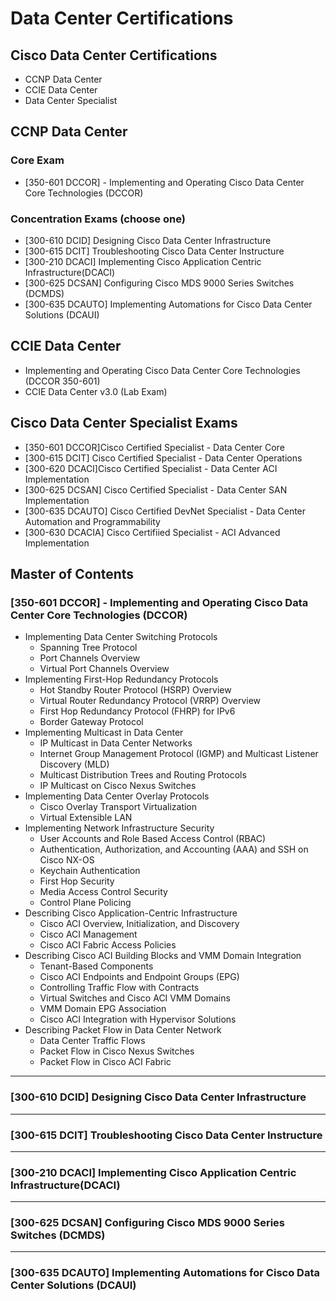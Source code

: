 # Data Center Certifications

## Cisco Data Center Certifications

* CCNP Data Center
* CCIE Data Center
* Data Center Specialist

## CCNP Data Center

### Core Exam

* [350-601 DCCOR] - Implementing and Operating Cisco Data Center Core Technologies (DCCOR)

### Concentration Exams (choose one)

* [300-610 DCID] Designing Cisco Data Center Infrastructure
* [300-615 DCIT] Troubleshooting Cisco Data Center Instructure
* [300-210 DCACI] Implementing Cisco Application Centric Infrastructure(DCACI)
* [300-625 DCSAN] Configuring Cisco MDS 9000 Series Switches (DCMDS)
* [300-635 DCAUTO] Implementing Automations for Cisco Data Center Solutions (DCAUI)

## CCIE Data Center

* Implementing and Operating Cisco Data Center Core Technologies (DCCOR 350-601)
* CCIE Data Center v3.0 (Lab Exam)

## Cisco Data Center Specialist Exams

* [350-601 DCCOR]Cisco Certified Specialist - Data Center Core 	
* [300-615 DCIT] Cisco Certified Specialist - Data Center Operations 	
* [300-620 DCACI]Cisco Certified Specialist - Data Center ACI Implementation 	
* [300-625 DCSAN] Cisco Certified Specialist - Data Center SAN Implementation 	
* [300-635 DCAUTO] Cisco Certified DevNet Specialist - Data Center Automation and Programmability 	
* [300-630 DCACIA] Cisco Certifiied Specialist - ACI Advanced Implementation 	

## Master of Contents

### [350-601 DCCOR] - Implementing and Operating Cisco Data Center Core Technologies (DCCOR)

* Implementing Data Center Switching Protocols
    + Spanning Tree Protocol
    + Port Channels Overview
    + Virtual Port Channels Overview
* Implementing First-Hop Redundancy Protocols
    + Hot Standby Router Protocol (HSRP) Overview
    + Virtual Router Redundancy Protocol (VRRP) Overview
    + First Hop Redundancy Protocol (FHRP) for IPv6
    + Border Gateway Protocol
* Implementing Multicast in Data Center
    + IP Multicast in Data Center Networks
    + Internet Group Management Protocol (IGMP) and Multicast Listener Discovery (MLD)
    + Multicast Distribution Trees and Routing Protocols
    + IP Multicast on Cisco Nexus Switches
* Implementing Data Center Overlay Protocols
    + Cisco Overlay Transport Virtualization
    + Virtual Extensible LAN
* Implementing Network Infrastructure Security
    + User Accounts and Role Based Access Control (RBAC)
    + Authentication, Authorization, and Accounting (AAA) and SSH on Cisco NX-OS
    + Keychain Authentication
    + First Hop Security
    + Media Access Control Security
    + Control Plane Policing
* Describing Cisco Application-Centric Infrastructure
    + Cisco ACI Overview, Initialization, and Discovery
    + Cisco ACI Management
    + Cisco ACI Fabric Access Policies
* Describing Cisco ACI Building Blocks and VMM Domain Integration
    + Tenant-Based Components
    + Cisco ACI Endpoints and Endpoint Groups (EPG)
    + Controlling Traffic Flow with Contracts
    + Virtual Switches and Cisco ACI VMM Domains
    + VMM Domain EPG Association
    + Cisco ACI Integration with Hypervisor Solutions
* Describing Packet Flow in Data Center Network
    + Data Center Traffic Flows
    + Packet Flow in Cisco Nexus Switches
    + Packet Flow in Cisco ACI Fabric
___

### [300-610 DCID] Designing Cisco Data Center Infrastructure

___


### [300-615 DCIT] Troubleshooting Cisco Data Center Instructure

___


### [300-210 DCACI] Implementing Cisco Application Centric Infrastructure(DCACI)

___

### [300-625 DCSAN] Configuring Cisco MDS 9000 Series Switches (DCMDS)

___

### [300-635 DCAUTO] Implementing Automations for Cisco Data Center Solutions (DCAUI)
